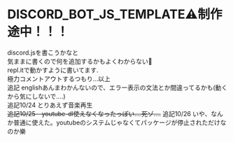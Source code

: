 # DISCORD_BOT_JS_TEMPLATE:warning:制作途中！！！
discord.jsを書こうかなと<br>
気ままに書くので何を追加するかもよくわからない🤪<br>
repl.itで動かすように書いてます.<br>
極力コメントアウトするつもり...以上<br>
追記 englishあんまわかんないので、エラー表示の文法とか間違ってるかも(動くから気にしないで....)<br>
追記10/24 とりあえず音楽再生<br>
~~追記10/25　youtube-dl使えなくなったっぽい....死ゾ....~~
追記10/26 いや、なんか普通に使えた。youtubeのシステムじゃなくてパッケージが停止されただけなのか樂
